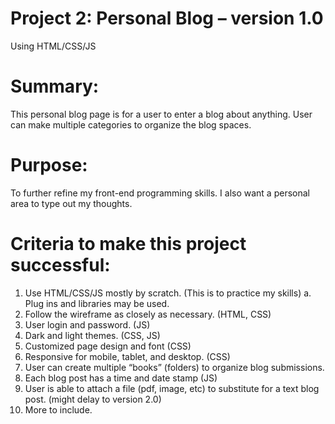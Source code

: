 # Project 2: Personal Blog – version 1.0
Using HTML/CSS/JS

# Summary: 
This personal blog page is for a user to enter a blog about anything. User can make multiple categories to organize the blog spaces.

# Purpose: 
To further refine my front-end programming skills. I also want a personal area to type out my thoughts. 

# Criteria to make this project successful:
1.	Use HTML/CSS/JS mostly by scratch. (This is to practice my skills)
    a.	Plug ins and libraries may be used.
2.	Follow the wireframe as closely as necessary. (HTML, CSS)
3.	User login and password. (JS)
4.	Dark and light themes. (CSS, JS)
5.	Customized page design and font (CSS)
6.	Responsive for mobile, tablet, and desktop. (CSS)
7.	User can create multiple “books” (folders) to organize blog submissions.
8.	Each blog post has a time and date stamp (JS)
9.	User is able to attach a file (pdf, image, etc) to substitute for a text blog post. (might delay to version 2.0)
10.	More to include.
